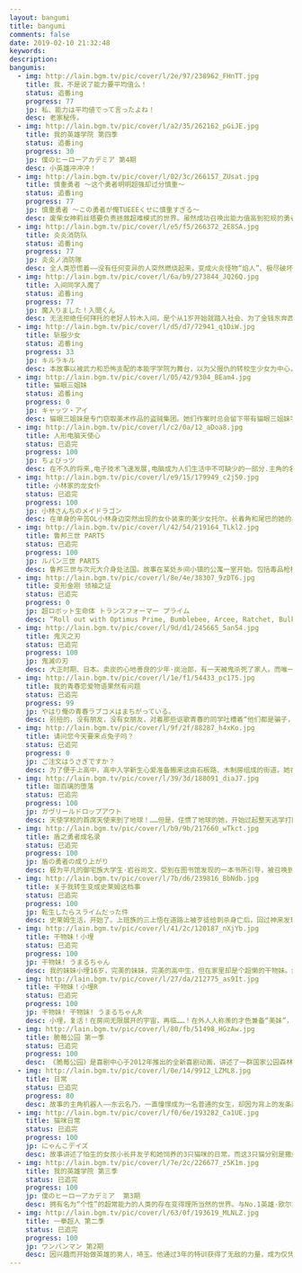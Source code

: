 ```yaml
---
layout: bangumi
title: bangumi
comments: false
date: 2019-02-10 21:32:48
keywords:
description:
bangumis:
  - img: http://lain.bgm.tv/pic/cover/l/2e/97/238962_FHnTT.jpg
    title: 我，不是说了能力要平均值么！
    status: 追番ing
    progress: 77
    jp: 私、能力は平均値でって言ったよね！
    desc: 老家秘传。
  - img: http://lain.bgm.tv/pic/cover/l/a2/35/262162_pGiJE.jpg
    title: 我的英雄学院 第四季
    status: 追番ing
    progress: 30
    jp: 僕のヒーローアカデミア 第4期
    desc: 小英雄冲冲冲！
  - img: http://lain.bgm.tv/pic/cover/l/02/3c/266157_ZUsat.jpg
    title: 慎重勇者 ～这个勇者明明超强却过分慎重～
    status: 追番ing
    progress: 77
    jp: 慎重勇者 ～この勇者が俺TUEEEくせに慎重すぎる～
    desc: 废柴女神莉丝塔要负责拯救超难模式的世界。虽然成功召唤出能力值高到犯规的勇者圣哉，没想到他却谨慎到超乎想像……「我要三副盔甲。一副拿来穿，一副备用，还有一副是备用不见时的备用。」不仅囤积异常的库存，还自主训练到满等为止，谨慎到连打史莱姆都全力以赴！如此谨慎的勇者和被他耍得团团转的女神，即将展开冒险旅程！
  - img: http://lain.bgm.tv/pic/cover/l/e5/f5/266372_2E8SA.jpg
    title: 炎炎消防队
    status: 追番ing
    progress: 77
    jp: 炎炎ノ消防隊
    desc: 全人类恐慌着——没有任何变异的人突然燃烧起来，变成火炎怪物“焰人”、极尽破坏力的“人体起火现象”。与火焰之恐怖对抗的特殊消防队，他们的使命是解开现象之谜并拯救人类！出于某个原因被称为“恶魔”的新入队少年・森罗，以成为“英雄”为目标，与伙伴们一起，投身于与火焰对抗的日子中！！
  - img: http://lain.bgm.tv/pic/cover/l/6a/b9/273844_JQ26Q.jpg
    title: 入间同学入魔了
    status: 追番ing
    progress: 77
    jp: 魔入りました！入間くん 
    desc: 无法拒绝任何拜托的老好人铃木入间，是个从1岁开始就踏入社会、为了金钱东奔西走、在修罗场求生的十四岁少年，他的父母为了金钱将他卖给了恶魔！阴差阳错之下他签下了恶魔契约、进入了恶魔学院、成为了特待生，并且即将与学院第一的新生代表决斗——
  - img: http://lain.bgm.tv/pic/cover/l/d5/d7/72941_q1DiW.jpg
    title: 斩服少女
    status: 追番ing
    progress: 33
    jp: キルラキル
    desc: 本故事以被武力和恐怖支配的本能字学院为舞台，以为父报仇的转校生少女为中心，围绕着在学园中“执牛耳者”的学生及学生会四大天王间的激战故事展开。缠流子和鬼龙院皋月，两人为本作的主人公。在本作中，皋月用极制服的力量支配着学园，而流子为查明父亲死亡的真相而与皋月对抗。在这由力量支配的学园中，由于手持片太刀铗的转校生的到来，引起了动乱， 这一场各个能力者均被打倒的故事因此而开始！
  - img: http://lain.bgm.tv/pic/cover/l/05/42/9304_BEam4.jpg
    title: 猫眼三姐妹
    status: 追番ing
    progress: 0
    jp: キャッツ・アイ 
    desc: 猫眼三姐妹是专门窃取美术作品的盗贼集团。她们作案时总会留下带有猫眼三姐妹字样的卡片。被猫眼三姐妹所盗的美术作品都属于她们失散多年的父亲海因茨，一位著名的艺术收藏家。犬鸣署的警员内海俊夫负责调查猫眼三姐妹的案子，但是逮捕行动却一次又一次失败。来生瞳是内海俊夫的女友，经营一家同样名为“猫眼”的咖啡厅。内海俊夫却不知道来生瞳就是猫眼三姐妹之一……
  - img: http://lain.bgm.tv/pic/cover/l/c2/0a/12_aDoa8.jpg
    title: 人形电脑天使心
    status: 已追完
    progress: 100
    jp: ちょびっツ
    desc: 在不久的将来,电子技术飞速发展,电脑成为人们生活中不可缺少的一部分.主角的名字是本须和秀树,是个19岁的少年,由于考试失败,来到东京上补习班,过着贫穷潦倒的生活……到达东京的第一天,他很幸运的在垃圾堆捡到一个人型电脑,一直以来秀树都非常渴望拥有个人电脑.当他抱着她带返公寓后,却不知如何开机,在意想不到的地方找到开关并开启后,故事就此展开本须和秀树捡到了人型计算机〔唧〕。虽然不晓得她到底是不是〔Chobits〕，但她的身上似乎藏有极大的秘密。看到秀树为了钱而烦恼，唧出去找打工，没想到却找到了危险的工作！为了让秀树开心，唧开始到色情小屋打工。但她在遭到过度激烈的强迫要求之后失控。让周遭计算机因此而强制停摆。另一方面，秀树发现好友新保与补习班的清水老师有着不可告人的关系……
  - img: http://lain.bgm.tv/pic/cover/l/e9/15/179949_c2j50.jpg
    title: 小林家的龙女仆
    status: 已追完
    progress: 100
    jp: 小林さんちのメイドラゴン
    desc: 在单身的辛苦OL小林身边突然出现的女仆装束的美少女托尔。长着角和尾巴的她的身姿正是所谓的龙娘。在醉酒的小林邀请下说要到家里去的托尔，鬼使神差地开始以小林家女仆的身份工作……！？“女仆”+“龙”=“女仆龙”有着笨手笨脚的可爱之处！龙娘与人类之间基本上很温暖、偶尔有些黑暗的异种族间交流喜剧！！
  - img: http://lain.bgm.tv/pic/cover/l/42/54/219164_TLkl2.jpg
    title: 鲁邦三世 PART5
    status: 已追完
    progress: 100
    jp: ルパン三世 PART5
    desc: 鲁邦三世与次元大介身处法国。故事在某处乡间小镇的公寓一室开始。包括毒品枪械等非法物资在内，任何物品都能购买的地下网站，“马可波罗”。为了盗取虚拟货币，鲁邦等人侵入了戒备森严的巨大服务器设施。他们在那里遇到了神秘的天才黑客少女，阿米。鲁邦和阿米一起正面应对马可波罗的陷阱，但由于敌人设置的“鲁邦游戏”，而落得被全世界监视的下场……阿米身上接连揭晓的谜团，以及知晓鲁邦三世过去的男人出现——鲁邦正陷入前所未有的绝境！
  - img: http://lain.bgm.tv/pic/cover/l/8e/4e/38307_9zDT6.jpg
    title: 变形金刚 领袖之证
    status: 已追完
    progress: 0
    jp: 超ロボット生命体 トランスフォーマー プライム
    desc: “Roll out with Optimus Prime, Bumblebee, Arcee, Ratchet, Bulkhead, and the rest of the heroic Autobots as they battle the evil Decepticons. Now that big bad Megatron has returned with a mysterious and dangerous element, Team Prime must prepare for an epic battle. But that's not so easy when they have to guard over Jack, Miko, and Raf -- three normal kids who?ve accidentally discovered the Autobots. As Team Prime works to defend Earth from destruction, the drama gets just as intense as the heavy metal action. ”
  - img: http://lain.bgm.tv/pic/cover/l/9d/d1/245665_5an54.jpg
    title: 鬼灭之刃
    status: 已追完
    progress: 100
    jp: 鬼滅の刃
    desc: 大正时期、日本。卖炭的心地善良的少年·炭治郎，有一天被鬼杀死了家人。而唯一幸存下来的妹妹祢豆子变成了鬼。被绝望的现实打垮的炭治郎，为了让妹妹变回人类并讨伐杀害家人的鬼，决心沿着“鬼杀队”的道路前进。人与鬼交织的悲哀的兄妹的故事，现在开始！
  - img: http://lain.bgm.tv/pic/cover/l/1e/f1/54433_pc175.jpg
    title: 我的青春恋爱物语果然有问题
    status: 已追完
    progress: 99
    jp: やはり俺の青春ラブコメはまちがっている。
    desc: 别扭的，没有朋友，没有女朋友，对着那些讴歌青春的同学吐槽着“他们都是骗子，都在说谎，快点爆发把我”的男主角的爱情物语，将来的梦想是“不工作”——这样的高中生八幡被生活指导老师的带到了学校第一美少女雪乃所属的“侍奉部”，与美少女意想不到的相遇……怎么想都是恋爱故事的展开吧！？但是雪乃却无论如何都原谅不了八幡那令人残念的糟糕性格！不断轮回着的充满问题的青春——我的青春，到底怎么了！？
  - img: http://lain.bgm.tv/pic/cover/l/9f/2f/88287_h4xKo.jpg
    title: 请问您今天要来点兔子吗？
    status: 已追完
    progress: 0
    jp: ご注文はうさぎですか？
    desc: 为了便于上高中，高中入学新生心爱准备搬来这由石板路、木制房组成的街道。她在寻找寄宿的地点时迷路了，迷茫之中来到了一家名为“rabbit house”的咖啡店门前。看到这间名字都充满小兔风格的可爱咖啡店，心爱忍不住踏进了店门。在店里，她遇见了娇小的少女智乃，以及一只软乎乎的可爱小兔子提比。心爱一边喝着咖啡一边询问路线时，才惊讶的得知这家咖啡店就是自己将要寄宿的地方。因为心爱将要入学的高中有着“学生要在寄宿的家里帮忙做事”的规定，心爱便开始当起了“rabbit house”的店员，并“自称”是智乃的姐姐，一边过起了咖啡店员的生活。
  - img: http://lain.bgm.tv/pic/cover/l/39/3d/188091_diaJ7.jpg
    title: 珈百璃的堕落
    status: 已追完
    progress: 100
    jp: ガヴリールドロップアウト
    desc: 天使学校的首席天使来到了地球！……但是，住惯了地球的她，开始过起整天逃学打网游的自甘堕落生活。化身为怠惰的废柴天使，简称“废天使”的加百列，早就把让全部人类幸福的目标抛到九霄云外，并发誓要充分享受娱乐——。
  - img: http://lain.bgm.tv/pic/cover/l/b9/9b/217660_wTkct.jpg
    title: 盾之勇者成名录
    status: 已追完
    progress: 100
    jp: 盾の勇者の成り上がり
    desc: 极为平凡的御宅族大学生·岩谷尚文，受到在图书馆发现的一本书所引导，被召唤到了异世界。他被赋予的使命，是作为装备着剑、枪、弓、盾的四圣勇者之一“盾之勇者”，驱逐给世界带来混沌的灾害“波”。因为大冒险而心潮澎湃，和同伴一同踏上旅程的尚文。但，他刚出发没几天就遭到背叛，金钱和立场全都失去。变得无法相信他人的尚文，驱使着奴隶少女·拉芙塔莉雅，向波和世界发起对抗——。究竟他能否打破这种绝望的状况？失去一切的男人的成名奇幻故事，开幕。
  - img: http://lain.bgm.tv/pic/cover/l/7b/d6/239816_BbNdb.jpg
    title: 关于我转生变成史莱姆这档事
    status: 已追完
    progress: 100
    jp: 転生したらスライムだった件
    desc: 史莱姆生活，开始了。上班族的三上悟在道路上被歹徒给刺杀身亡后，回过神来发现自己转生到了异世界。不过，自己居然是“史莱姆”！他在得到利姆露这个名字后开始了自己的史莱姆人生，随着与各个种族相处交流的过程中，他定下了一个目标——那就是“建立一个任何种族都能愉快地一起生活的国家”！
  - img: http://lain.bgm.tv/pic/cover/l/41/2c/120187_nXjYb.jpg
    title: 干物妹！小埋
    status: 已追完
    progress: 100
    jp: 干物妹! うまるちゃん
    desc: 我的妹妹小埋16岁，完美的妹妹，完美的高中生，但在家里却是个超懒的干物妹。然而妹妹在家的一切她生活中的朋友并不知道，居住在同一栋楼的天然少女，以及无意间来到我家的冷酷少女，她们会发现小埋的真实面目吗？
  - img: http://lain.bgm.tv/pic/cover/l/27/da/212775_as9It.jpg
    title: 干物妹！小埋R
    status: 已追完
    progress: 100
    jp: 干物妹! 干物妹! うまるちゃんR
    desc: 小埋，复活！在房间无限展开的宇宙，再临……！在外人人称羡的才色兼备“美妹”，一回到家，就变身成不为人知的一心犯懒“干物妹”……！？极尽无所事事之能事的干物妹小埋，一手可乐一手薯片，沉浸于漫画、游戏、动画、网络……，将一同生活的哥哥太平放置在旁，忠于欲望向前突进！和同班同学海老名、切绘、希尔芬的关系也逐渐加深，小埋的日常变得越来越热闹！！！小埋的最强、最棒的日常，再次开始！
  - img: http://lain.bgm.tv/pic/cover/l/80/fb/51498_HGzAw.jpg
    title: 脆莓公园 第一季
    status: 已追完
    progress: 100
    desc: 《脆莓公园》是喜剧中心于2012年推出的全新喜剧动画，讲述了一群国家公园森林管理员遭遇的种种倒霉事件。就在公园面临关门大吉的危难时刻，一个新成员的加入挽救了局面。本片由喜剧演员Waco O'Guin及Roger Black编剧并创作、Daniel Tosh担任执行制片。Tosh除掌舵制作外，还担当片中小黑熊Malloy的配音工作。
  - img: http://lain.bgm.tv/pic/cover/l/0e/14/9912_LZML8.jpg
    title: 日常
    status: 已追完
    progress: 80
    desc: 故事的主角机器人——东云名乃，一直憧憬成为一名普通的女生，却因为背上的发条而感到自卑，在被自称为博士的8岁萝莉胡乱改造之后，每次都无可奈何地感到自己与“普通女生”的距离越来越远了。除了萝莉博士外，故事还出现了很多非日常角色，如年龄为20岁且戴上博士制作的项圈能说话的黑猫、活泼且天然呆的吐槽女、擅长绘画的腐女、黑发眼镜女、外表看似不良少年实质很乖巧的男生、热爱麻糬的爆炸头男、被枪或火箭炮打到都不会死的演剧社社长等等。
  - img: http://lain.bgm.tv/pic/cover/l/f0/6e/193282_Ca1UE.jpg
    title: 猫咪日常
    status: 已追完
    progress: 100
    jp: にゃんこデイズ 
    desc: 故事讲述了怕生的女孩小长井友子和她饲养的3只猫咪的日常。而这3只猫分别是撒娇高手的“玛”、淡定王“罗”、爱哭鬼“西”，她们有着人的形态，有猫耳和尾巴，会说人类语言。
  - img: http://lain.bgm.tv/pic/cover/l/7e/2c/226677_z5K1m.jpg
    title: 我的英雄学院 第三季
    status: 已追完
    progress: 100
    jp: 僕のヒーローアカデミア  第3期
    desc: 拥有名为“个性”的超常能力的人类的存在变得理所当然的世界。与No.1英雄·欧尔麦特相遇了的“无个性”少年·绿谷出久，小出他的隐藏的英雄资质被发现，并继承了欧尔麦特的“个性”——ONE FOR ALL。而后小出成功地进入了英雄辈出的名门校·雄英高校，与同学们过着互相比试切磋琢磨的每一天。雄英高校的学生们激烈比试的大活动「雄英体育祭」、在职业英雄手下磨练技艺的「职场体验」、与“英雄杀手”斯坦因的死斗、期末考试中与欧尔麦特的战斗，然后是与敌联合的死柄木吊的邂逅…。在一个个试炼面前，目标着成为职业英雄而果敢的站了出来的出久。另一方，死柄木与欧尔麦特的宿敌·ALL FOR ONE的同伴也增加了，并伺机蠢蠢欲动。为了成为最棒的英雄的出久的步伐、以及与敌人们的战斗，日渐加速！
  - img: http://lain.bgm.tv/pic/cover/l/63/0f/193619_MLNLZ.jpg
    title: 一拳超人 第二季
    status: 已追完
    progress: 100
    jp: ワンパンマン 第2期
    desc: 因兴趣而开始做英雄的男人，埼玉。他通过3年的特训获得了无敌的力量，成为仅凭一击就能打倒任何敌人的英雄。他和偶然成为自己弟子的杰诺斯一起，开始在英雄协会正式展开英雄活动。在怪人发生率异常上升的同时，英雄协会想到大预言家皱巴巴婆婆留下的“地球完蛋了”的灾害的可能性，并准备开始研究对策。此时，对怪人感到憧憬的饿狼出现了。    
---
```

